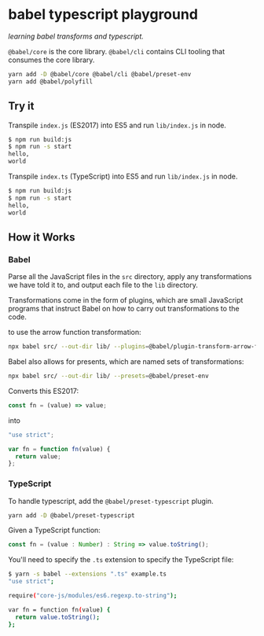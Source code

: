 # babel typescript playground

_learning babel transforms and typescript._

`@babel/core` is the core library.
`@babel/cli` contains CLI tooling that consumes the core library.

```bash
yarn add -D @babel/core @babel/cli @babel/preset-env
yarn add @babel/polyfill
```

## Try it

Transpile `index.js` (ES2017) into ES5 and run `lib/index.js` in node.

```bash
$ npm run build:js
$ npm run -s start
hello,
world
```

Transpile `index.ts` (TypeScript) into ES5 and run `lib/index.js` in node.

```bash
$ npm run build:js
$ npm run -s start
hello,
world
```

## How it Works

### Babel

Parse all the JavaScript files in the `src` directory, apply any transformations 
we have told it to, and output each file to the `lib` directory.

Transformations come in the form of plugins, which are small JavaScript programs 
that instruct Babel on how to carry out transformations to the code.

to use the arrow function transformation:
```bash
npx babel src/ --out-dir lib/ --plugins=@babel/plugin-transform-arrow-functions 
```

Babel also allows for presents, which are named sets of transformations:
```bash
npx babel src/ --out-dir lib/ --presets=@babel/preset-env 
```

Converts this ES2017:

```js
const fn = (value) => value;
```

into
```js
"use strict";

var fn = function fn(value) {
  return value;
};
```

### TypeScript

To handle typescript, add the `@babel/preset-typescript` plugin.
```bash
yarn add -D @babel/preset-typescript
```

Given a TypeScript function:
```TypeScript
const fn = (value : Number) : String => value.toString();
```

You'll need to specify the `.ts` extension to specify the TypeScript file:

```bash
$ yarn -s babel --extensions ".ts" example.ts
"use strict";

require("core-js/modules/es6.regexp.to-string");

var fn = function fn(value) {
  return value.toString();
};
```
